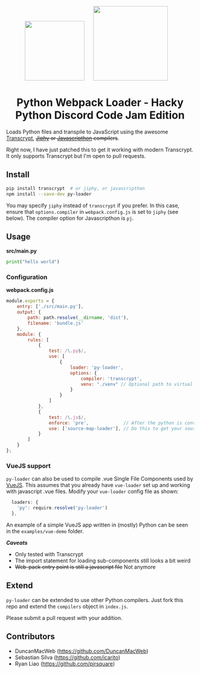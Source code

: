 
<div align="center">
  <img width="160" height="160"
    src="https://cdn.worldvectorlogo.com/logos/python-5.svg">
  <a href="https://github.com/webpack/webpack">
    <img width="200" height="200" hspace="20"
      src="https://webpack.js.org/assets/icon-square-big.svg">
  </a>
  <h1>Python Webpack Loader - Hacky Python Discord Code Jam Edition</h1>
</div>

Loads Python files and transpile to JavaScript using the awesome [Transcrypt](http://www.transcrypt.org/), ~~[Jiphy](https://github.com/timothycrosley/jiphy) or [Javascripthon](https://github.com/metapensiero/metapensiero.pj) compilers~~.

Right now, I have just patched this to get it working with modern Transcrypt. It only supports Transcrypt but I'm open to pull requests.


## Install

```bash
pip install transcrypt  # or jiphy, or javascripthon
npm install --save-dev py-loader
```

You may specify `jiphy` instead of `transcrypt` if you prefer. In this case, ensure that `options.compiler` in `webpack.config.js` is set to `jiphy` (see below). The compiler option for Javascripthon is `pj`.

## Usage

**src/main.py**
```py
print("hello world")
```

### Configuration

**webpack.config.js**
```js
module.exports = {
    entry: ['./src/main.py'],
    output: {
        path: path.resolve(__dirname, 'dist'),
        filename: 'bundle.js'
    },
    module: {
        rules: [
            {
                test: /\.py$/,
                use: [
                    {
                        loader: 'py-loader',
                        options: {
                            compiler: 'transcrypt',
                            venv: "./venv" // Optional path to virtual environment to use for compilation
                        }
                    }
                ]
            },
            {
                test: /\.js$/,
                enforce: 'pre',             // After the python is converted to JS, it loads through the JS loader
                use: ['source-map-loader'], // Do this to get your sourcemaps (kinda) working
            }
        ]
    }
};
```

### VueJS support

`py-loader` can also be used to compile .vue Single File Components used by [VueJS](https://www.vuejs.org). This assumes that you already have `vue-loader` set up and working with javascript .vue files. Modify your `vue-loader` config file as shown:

```js
  loaders: {
    'py': require.resolve('py-loader')
  },
```

An example of a simple VueJS app written in (mostly) Python can be seen in the `examples/vue-demo` folder.

***Caveats***
* Only tested with Transcrypt
* The import statement for loading sub-components still looks a bit weird
* ~~Web-pack entry point is still a javascript file~~ Not anymore

## Extend

`py-loader` can be extended to use other Python compilers. Just fork this repo and extend the `compilers` object in `index.js`.

Please submit a pull request with your addition.


## Contributors

- DuncanMacWeb (https://github.com/DuncanMacWeb)
- Sebastian Silva (https://github.com/icarito)
- Ryan Liao (https://github.com/pirsquare)
